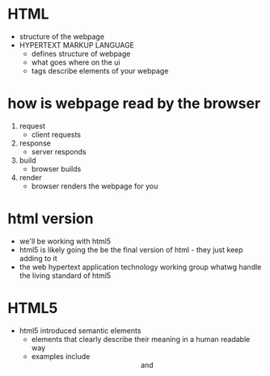 # HTML
- structure of the webpage
- HYPERTEXT MARKUP LANGUAGE
    - defines structure of webpage
    - what goes where on the ui
    - tags describe elements of your webpage

# how is webpage read by the browser
1. request
    - client requests
1. response
    - server responds
1. build
    - browser builds
1. render
    - browser renders the webpage for you

# html version
- we'll be working with html5
- html5 is likely going the be the final version of html - they just keep adding to it
- the web hypertext application technology working group whatwg handle the living standard of html5

# HTML5
- html5 introduced semantic elements
    - elements that clearly describe their meaning in a human readable way
    - examples include <header> <article> and <footer>
